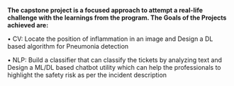 **The capstone project is a focused approach to attempt a real-life challenge with the learnings from the program. 
The Goals of the Projects achieved are:**

• CV: Locate the position of inflammation in an image and Design a DL based algorithm for Pneumonia detection 

• NLP: Build a classifier that can classify the tickets by analyzing text and Design a ML/DL based chatbot utility which can help the professionals to highlight the safety risk as per the incident description
